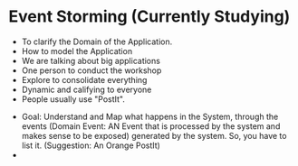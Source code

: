 # Event Storming (Currently Studying)

* To clarify the Domain of the Application.
* How to model the Application
* We are talking about big applications
* One person to conduct the workshop
* Explore to consolidate everything
* Dynamic and califying to everyone
* People usually use "PostIt".
  
- Goal: Understand and Map what happens in the System, through the events (Domain Event: AN Event that is processed by the system and makes sense to be exposed) generated by the system. So, you have to list it. (Suggestion: An Orange PostIt)
-
